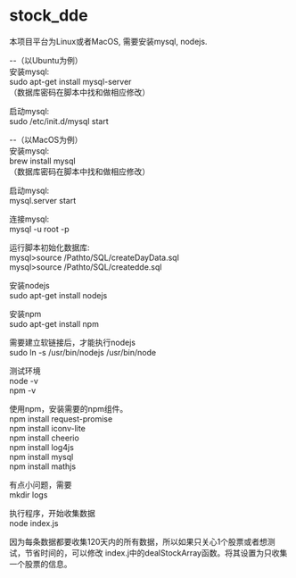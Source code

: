 # stock_dde

本项目平台为Linux或者MacOS, 需要安装mysql, nodejs.  

--（以Ubuntu为例）   
  安装mysql:   
  sudo apt-get install mysql-server  
  （数据库密码在脚本中找和做相应修改）  
  
  启动mysql:      
  sudo /etc/init.d/mysql start
  
--（以MacOS为例）   
  安装mysql:   
  brew install mysql    
  （数据库密码在脚本中找和做相应修改）    
  
  启动mysql:    
  mysql.server start

连接mysql:  
mysql -u root -p  

运行脚本初始化数据库:  
mysql>source /Pathto/SQL/createDayData.sql  
mysql>source /Pathto/SQL/createdde.sql  

安装nodejs  
sudo apt-get install nodejs  

安装npm  
sudo apt-get install npm  

需要建立软链接后，才能执行nodejs  
sudo ln -s /usr/bin/nodejs /usr/bin/node  

测试环境  
node -v  
npm -v  

使用npm，安装需要的npm组件。  
npm install request-promise  
npm install iconv-lite  
npm install cheerio  
npm install log4js  
npm install mysql  
npm install mathjs  

有点小问题，需要  
mkdir logs  

执行程序，开始收集数据  
node index.js

因为每条数据都要收集120天内的所有数据，所以如果只关心1个股票或者想测试，节省时间的，可以修改
index.j中的dealStockArray函数。将其设置为只收集一个股票的信息。






